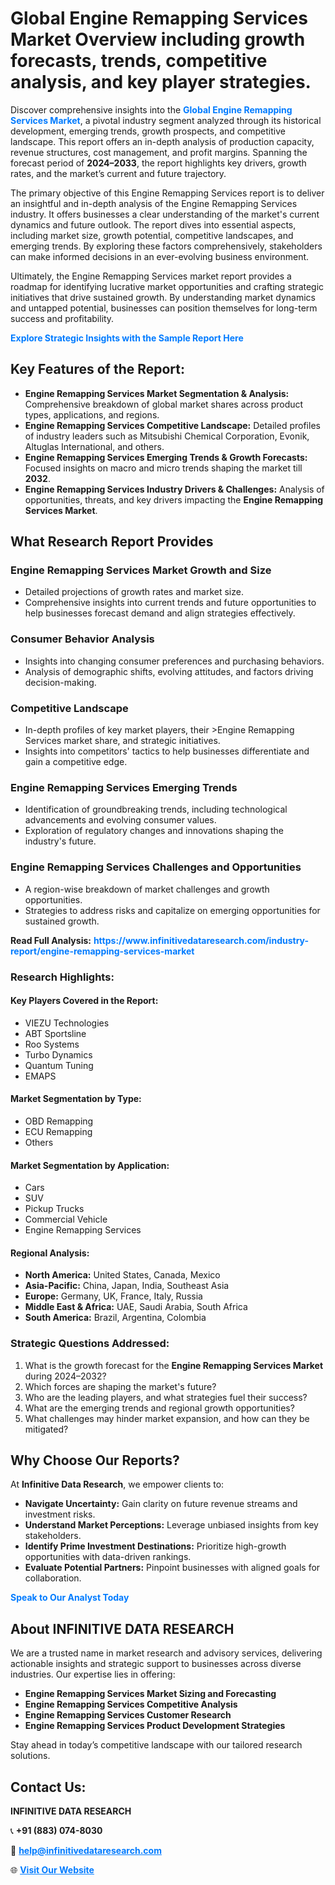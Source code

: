 <h1>Global Engine Remapping Services Market Overview including growth forecasts, trends, competitive analysis, and key player strategies.</h1>
<p>
Discover comprehensive insights into the 
<a href="https://www.infinitivedataresearch.com/industry-report/engine-remapping-services-market" rel="dofollow" style="color: #007BFF; text-decoration: none;"><strong>Global Engine Remapping Services Market</strong></a>, a pivotal industry segment analyzed through its historical development, emerging trends, growth prospects, and competitive landscape. This report offers an in-depth analysis of production capacity, revenue structures, cost management, and profit margins. Spanning the forecast period of <strong>2024–2033</strong>, the report highlights key drivers, growth rates, and the market’s current and future trajectory.
</p>
<p>
The primary objective of this Engine Remapping Services report is to deliver an insightful and in-depth analysis of the Engine Remapping Services industry. It offers businesses a clear understanding of the market's current dynamics and future outlook. The report dives into essential aspects, including market size, growth potential, competitive landscapes, and emerging trends. By exploring these factors comprehensively, stakeholders can make informed decisions in an ever-evolving business environment.
</p>
<p>
Ultimately, the Engine Remapping Services market report provides a roadmap for identifying lucrative market opportunities and crafting strategic initiatives that drive sustained growth. By understanding market dynamics and untapped potential, businesses can position themselves for long-term success and profitability.
</p>
<p>
<a href="https://www.infinitivedataresearch.com/request-sample/reportId=110829" style="color: #007BFF; text-decoration: none;"><strong>Explore Strategic Insights with the Sample Report Here</strong></a>
</p>

<h2>Key Features of the Report:</h2>
<ul>
<li><strong>Engine Remapping Services Market Segmentation & Analysis:</strong> Comprehensive breakdown of global market shares across product types, applications, and regions.</li>
<li><strong>Engine Remapping Services Competitive Landscape:</strong> Detailed profiles of industry leaders such as Mitsubishi Chemical Corporation, Evonik, Altuglas International, and others.</li>
<li><strong>Engine Remapping Services Emerging Trends & Growth Forecasts:</strong> Focused insights on macro and micro trends shaping the market till <strong>2032</strong>.</li>
<li><strong>Engine Remapping Services Industry Drivers & Challenges:</strong> Analysis of opportunities, threats, and key drivers impacting the <strong>Engine Remapping Services Market</strong>.</li>
</ul>

<h2>What Research Report Provides</h2>
<h3>Engine Remapping Services Market Growth and Size</h3>
<ul>
<li>Detailed projections of growth rates and market size.</li>
<li>Comprehensive insights into current trends and future opportunities to help businesses forecast demand and align strategies effectively.</li>
</ul>

<h3>Consumer Behavior Analysis</h3>
<ul>
<li>Insights into changing consumer preferences and purchasing behaviors.</li>
<li>Analysis of demographic shifts, evolving attitudes, and factors driving decision-making.</li>
</ul>

<h3>Competitive Landscape</h3>
<ul>
<li>In-depth profiles of key market players, their >Engine Remapping Services market share, and strategic initiatives.</li>
<li>Insights into competitors' tactics to help businesses differentiate and gain a competitive edge.</li>
</ul>

<h3>Engine Remapping Services Emerging Trends</h3>
<ul>
<li>Identification of groundbreaking trends, including technological advancements and evolving consumer values.</li>
<li>Exploration of regulatory changes and innovations shaping the industry's future.</li>
</ul>

<h3>Engine Remapping Services Challenges and Opportunities</h3>
<ul>
<li>A region-wise breakdown of market challenges and growth opportunities.</li>
<li>Strategies to address risks and capitalize on emerging opportunities for sustained growth.</li>
</ul>
<p><strong>Read Full Analysis:</strong> <a href="https://www.infinitivedataresearch.com/industry-report/engine-remapping-services-market" rel="dofollow" style="color: #007BFF; text-decoration: none;"><strong>https://www.infinitivedataresearch.com/industry-report/engine-remapping-services-market</strong></a></p>
<h3>Research Highlights:</h3>
<h4>Key Players Covered in the Report:</h4>
<ul><li>VIEZU Technologies</li><li>ABT Sportsline</li><li>Roo Systems</li><li>Turbo Dynamics</li><li>Quantum Tuning</li><li>EMAPS</li></ul>
<h4>Market Segmentation by Type:</h4>
<ul><li>OBD Remapping</li><li>ECU Remapping</li><li>Others</li></ul>
<h4>Market Segmentation by Application:</h4>
<ul><li>Cars</li><li>SUV</li><li>Pickup Trucks</li><li>Commercial Vehicle</li><li>Engine Remapping Services</li></ul>

<h4>Regional Analysis:</h4>
<ul>
<li><strong>North America:</strong> United States, Canada, Mexico</li>
<li><strong>Asia-Pacific:</strong> China, Japan, India, Southeast Asia</li>
<li><strong>Europe:</strong> Germany, UK, France, Italy, Russia</li>
<li><strong>Middle East & Africa:</strong> UAE, Saudi Arabia, South Africa</li>
<li><strong>South America:</strong> Brazil, Argentina, Colombia</li>
</ul>

<h3>Strategic Questions Addressed:</h3>
<ol>
<li>What is the growth forecast for the <strong>Engine Remapping Services Market</strong> during 2024–2032?</li>
<li>Which forces are shaping the market's future?</li>
<li>Who are the leading players, and what strategies fuel their success?</li>
<li>What are the emerging trends and regional growth opportunities?</li>
<li>What challenges may hinder market expansion, and how can they be mitigated?</li>
</ol>

<h2>Why Choose Our Reports?</h2>
<p>At <strong>Infinitive Data Research</strong>, we empower clients to:</p>
<ul>
<li><strong>Navigate Uncertainty:</strong> Gain clarity on future revenue streams and investment risks.</li>
<li><strong>Understand Market Perceptions:</strong> Leverage unbiased insights from key stakeholders.</li>
<li><strong>Identify Prime Investment Destinations:</strong> Prioritize high-growth opportunities with data-driven rankings.</li>
<li><strong>Evaluate Potential Partners:</strong> Pinpoint businesses with aligned goals for collaboration.</li>
</ul>
<p><a href="https://www.infinitivedataresearch.com/industry-report/engine-remapping-services-market" rel="dofollow" style="color: #007BFF; text-decoration: none;"><strong>Speak to Our Analyst Today</strong></a></p>

<h2>About INFINITIVE DATA RESEARCH</h2>
<p>We are a trusted name in market research and advisory services, delivering actionable insights and strategic support to businesses across diverse industries. Our expertise lies in offering:</p>
<ul>
<li><strong>Engine Remapping Services Market Sizing and Forecasting</strong></li>
<li><strong>Engine Remapping Services Competitive Analysis</strong></li>
<li><strong>Engine Remapping Services Customer Research</strong></li>
<li><strong>Engine Remapping Services Product Development Strategies</strong></li>
</ul>
<p>Stay ahead in today’s competitive landscape with our tailored research solutions.</p>

<h2>Contact Us:</h2>
<p><strong>INFINITIVE DATA RESEARCH</strong></p>
<p>📞 <strong>+91 (883) 074-8030</strong></p>
<p>📧 <strong><a href="mailto:help@infinitivedataresearch.com" style="color: #007BFF;">help@infinitivedataresearch.com</a></strong></p>
<p>🌐 <strong><a href="https://www.infinitivedataresearch.com" rel="dofollow" style="color: #007BFF;">Visit Our Website</a></strong></p>